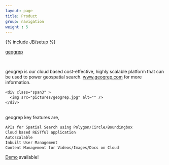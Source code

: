 ```yaml
---
layout: page
title: Product
group: navigation
weight : 5
---
```

{% include JB/setup %}



<div class="row">
    <div class="span7">
      <p><a class="btn btn-success btn-large" href="http://www.geogrep.com">geogrep</a></p>
      <br>
      <p>geogrep is our cloud based cost-effective, highly scalable platform that can be used to power geospatial search. <a href="http://geogrep.com">www.geogrep.com</a>  for more information.</p>          
    </div>

    <div class="span3" >
      <img src="pictures/geogrep.jpg" alt="" />
    </div>
</div>


<br>
geogrep key features are,

	APIs for Spatial Search using Polygon/Circle/Boundingbox
	Cloud based RESTful application
	Autoscalable
	Inbuilt User Management
	Content Management for Videos/Images/Docs on Cloud

<p><a href="http://demo.geogrep.net:9090/geogrep-client/">Demo</a> available!</p>
